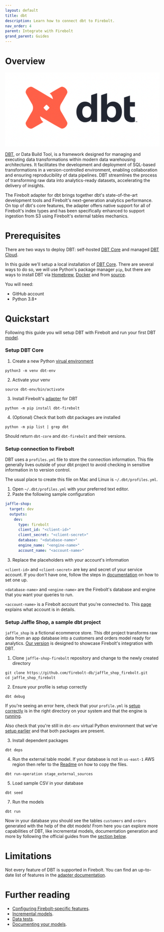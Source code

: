 ```yaml
---
layout: default
title: dbt
description: Learn how to connect dbt to Firebolt.
nav_order: 4
parent: Integrate with Firebolt
grand_parent: Guides
---
```


# Overview

![DBT](../../assets/images/dbt-logo.png)

[DBT](https://www.getdbt.com), or Data Build Tool, is a framework designed for managing and executing data transformations within modern data warehousing architectures. It facilitates the development and deployment of SQL-based transformations in a version-controlled environment, enabling collaboration and ensuring reproducibility of data pipelines. DBT streamlines the process of transforming raw data into analytics-ready datasets, accelerating the delivery of insights.

The Firebolt adapter for dbt brings together dbt's state-of-the-art development tools and Firebolt's next-generation analytics performance. On top of dbt's core features, the adapter offers native support for all of Firebolt's index types and has been specifically enhanced to support ingestion from S3 using Firebolt's external tables mechanics.


# Prerequisites

There are two ways to deploy DBT: self-hosted [DBT Core](https://docs.getdbt.com/docs/introduction#dbt-core) and managed [DBT Cloud](https://docs.getdbt.com/docs/cloud/about-cloud/dbt-cloud-features).

In this guide we'll setup a local installation of [DBT Core](https://docs.getdbt.com/docs/introduction#dbt-core). There are several ways to do so, we will use Python's package manager `pip`, but there are ways to install DBT via [Homebrew](https://docs.getdbt.com/docs/core/homebrew-install), [Docker](https://docs.getdbt.com/docs/core/docker-install) and from [source](https://docs.getdbt.com/docs/core/source-install).

You will need:

* GitHub account
* Python 3.8+

# Quickstart

Following this guide you will setup DBT with Firebolt and run your first DBT [model](https://docs.getdbt.com/docs/build/models).

### Setup DBT Core

1. Create a new Python [virual environment](https://docs.python.org/3/library/venv.html)
```shell
python3 -m venv dbt-env
```
2. Activate your venv
```shell
source dbt-env/bin/activate
```
3. Install Firebolt's [adapter](https://github.com/firebolt-db/dbt-firebolt) for DBT
```shell
python -m pip install dbt-firebolt
```
4. (Optional) Check that both dbt packages are installed
```shell
python -m pip list | grep dbt
```
Should return `dbt-core` and `dbt-firebolt` and their versions.


### Setup connection to Firebolt

DBT uses a `profiles.yml` file to store the connection information. This file generally lives outside of your dbt project to avoid checking in sensitive information in to version control.

The usual place to create this file on Mac and Linux is `~/.dbt/profiles.yml`.

1. Open `~/.dbt/profiles.yml` with your preferred text editor.
2. Paste the following sample configuration
```yaml
jaffle-shop:
  target: dev
  outputs:
    dev:
      type: firebolt
      client_id: "<client-id>"
      client_secret: "<client-secret>"
      database: "<database-name>"
      engine_name: "<engine-name>"
      account_name: "<account-name>"
```
3. Replace the placeholders with your account's information

`<client-id>` and `<client-secret>` are key and secret of your service account. If you don't have one, follow the steps in [documentation](../managing-your-organization/service-accounts.md) on how to set one up.

`<database-name>` and `<engine-name>` are the Firebolt's database and engine that you want your queries to run.

`<account-name>` is a Firebolt account that you're connected to. This [page](../managing-your-organization/managing-accounts.md) explains what account is in details.

### Setup Jaffle Shop, a sample dbt project

`jaffle_shop` is a fictional ecommerce store. This dbt project transforms raw data from an app database into a customers and orders model ready for analytics. [Our version](https://github.com/firebolt-db/jaffle_shop_firebolt) is designed to showcase Firebolt's integration with DBT.

1. Clone `jaffle-shop-firebolt` repository and change to the newly created directory
```shell
git clone https://github.com/firebolt-db/jaffle_shop_firebolt.git
cd jaffle_shop_firebolt
```

2. Ensure your profile is setup correctly
```shell
dbt debug
```
If you're seeing an error here, check that your `profile.yml` is [setup correctly](#setup-connection-to-firebolt) is in the right directory on your system and that the engine is [running](../working-with-engines/working-with-engines.md).

Also check that you're still in `dbt-env` virtual Python environment that we've [setup earlier](#setup-dbt-core) and that both packages are present.

3. Install dependent packages
```shell
dbt deps
```

4. Run the external table model. If your database is not in `us-east-1` AWS region then refer to the [Readme](https://github.com/firebolt-db/jaffle_shop_firebolt) on how to copy the files.
```shell
dbt run-operation stage_external_sources
```

5. Load sample CSV in your database
```shell
dbt seed
```

7. Run the models
```shell
dbt run
```

Now in your database you should see the tables `customers` and `orders` generated with the help of the dbt models! From here you can explore more capabilities of DBT, like incremental models, documentation generation and more by following the official guides from the [section below](#further-reading).

# Limitations

Not every feature of DBT is supported in Firebolt. You can find an up-to-date list of features in the [adapter documentation](https://github.com/firebolt-db/dbt-firebolt?tab=readme-ov-file#feature-support).


# Further reading

* [Configuring Firebolt-specific features](https://docs.getdbt.com/reference/resource-configs/firebolt-configs).
* [Incremental models](https://docs.getdbt.com/docs/build/incremental-models).
* [Data tests](https://docs.getdbt.com/docs/build/data-tests).
* [Documenting your models](https://docs.getdbt.com/docs/collaborate/documentation).
